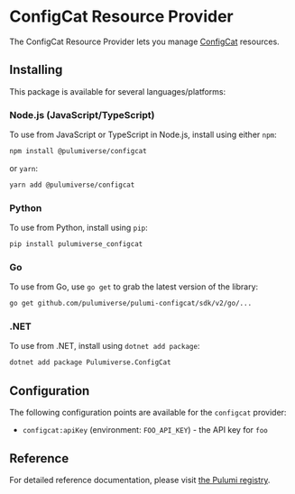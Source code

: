 # ConfigCat Resource Provider

The ConfigCat Resource Provider lets you manage [ConfigCat](https://configcat.com) resources.

## Installing

This package is available for several languages/platforms:

### Node.js (JavaScript/TypeScript)

To use from JavaScript or TypeScript in Node.js, install using either `npm`:

```bash
npm install @pulumiverse/configcat
```

or `yarn`:

```bash
yarn add @pulumiverse/configcat
```

### Python

To use from Python, install using `pip`:

```bash
pip install pulumiverse_configcat
```

### Go

To use from Go, use `go get` to grab the latest version of the library:

```bash
go get github.com/pulumiverse/pulumi-configcat/sdk/v2/go/...
```

### .NET

To use from .NET, install using `dotnet add package`:

```bash
dotnet add package Pulumiverse.ConfigCat
```

## Configuration

The following configuration points are available for the `configcat` provider:

- `configcat:apiKey` (environment: `FOO_API_KEY`) - the API key for `foo`

## Reference

For detailed reference documentation, please visit [the Pulumi registry](https://www.pulumi.com/registry/packages/configcat/api-docs/).
